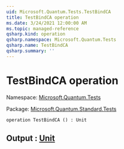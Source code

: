 ```yaml
---
uid: Microsoft.Quantum.Tests.TestBindCA
title: TestBindCA operation
ms.date: 3/24/2021 12:00:00 AM
ms.topic: managed-reference
qsharp.kind: operation
qsharp.namespace: Microsoft.Quantum.Tests
qsharp.name: TestBindCA
qsharp.summary: ''
---
```


# TestBindCA operation

Namespace: [Microsoft.Quantum.Tests](xref:Microsoft.Quantum.Tests)

Package: [Microsoft.Quantum.Standard.Tests](https://nuget.org/packages/Microsoft.Quantum.Standard.Tests)




```qsharp
operation TestBindCA () : Unit
```


## Output : [Unit](xref:microsoft.quantum.lang-ref.unit)

